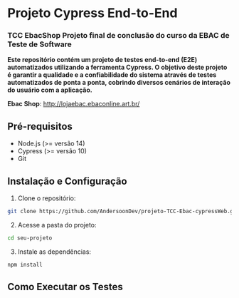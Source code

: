# Projeto Cypress End-to-End

### TCC EbacShop Projeto final de conclusão do curso da EBAC de Teste de Software

**Este repositório contém um projeto de testes end-to-end (E2E) automatizados utilizando a ferramenta Cypress. O objetivo deste projeto é garantir a qualidade e a confiabilidade do sistema através de testes automatizados de ponta a ponta, cobrindo diversos cenários de interação do usuário com a aplicação.**

**Ebac Shop**: http://lojaebac.ebaconline.art.br/

## Pré-requisitos
- Node.js (>= versão 14)
- Cypress (>= versão 10)
- Git

## Instalação e Configuração

1. Clone o repositório:
```bash
git clone https://github.com/AndersoonDev/projeto-TCC-Ebac-cypressWeb.git
```
2. Acesse a pasta do projeto:
```bash
cd seu-projeto
```
3. Instale as dependências:
```bash
npm install
```
## Como Executar os Testes



